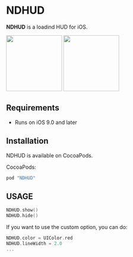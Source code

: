 # NDHUD


**NDHUD** is a loadind HUD for iOS.

<img src="flat.gif" width="150" height="150"> <img src="native.gif" width="150" height="150">

## Requirements

- Runs on iOS 9.0 and later

## Installation

NDHUD is available on CocoaPods.

CocoaPods:

```ruby
pod "NDHUD"
```
## USAGE


```swift
NDHUD.show()
NDHUD.hide()
```

If you want to use the custom option, you can do:

```swift
NDHUD.color = UIColor.red
NDHUD.lineWidth = 2.0
...
    
```

